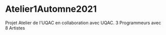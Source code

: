 # Atelier1Automne2021
Projet Atelier de l'UQAC en collaboration avec UQAC. 3 Programmeurs avec 8 Artistes
